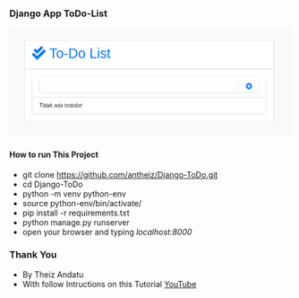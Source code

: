 ### Django App ToDo-List

![Current Result Django Todo](todo/static/todo/todo.png)

#### How to run This Project

* git clone https://github.com/antheiz/Django-ToDo.git
* cd Django-ToDo
* python -m venv python-env
* source python-env/bin/activate/
* pip install -r requirements.txt
* python manage.py runserver
* open your browser and typing _localhost:8000_

### Thank You
* By Theiz Andatu
* With follow Intructions on this Tutorial [YouTube](https://www.youtube.com/watch?v=aQak27DrAMw)